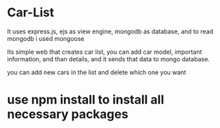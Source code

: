 # Car-List
It uses express.js, ejs as view engine, mongodb as database, and to read mongodb i used mongoose

Its simple web that creates car list, you can add car model, important information, and than details, and it sends that data to mongo database.

you can add new cars in the list and delete which one you want

# use npm install to install all necessary packages
